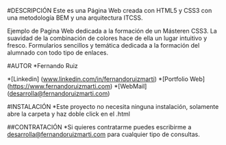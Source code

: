 #DESCRIPCIÓN Este es una Página Web creada con HTML5 y CSS3 con una metodología BEM y una arquitectura ITCSS.

Ejemplo de Pagina Web dedicada a la formación de un Másteren CSS3. La suavidad de la combinación de colores
hace de ella un lugar intuitivo y fresco. Formularios sencillos y temática dedicada a la formación del alumnado con todo tipo de enlaces.

#AUTOR *Fernando Ruiz

*[Linkedin] (www.linkedin.com/in/fernandoruizmarti) *[Portfolio Web] (https://www.fernandoruizmarti.com) *[WebMail] (desarrolla@fernandoruizmarti.com)

#INSTALACIÓN *Este proyecto no necesita ninguna instalación, solamente abre la carpeta y haz doble click en el .html

##CONTRATACIÓN *Si quieres contratarme puedes escribirme a desarrolla@fernandoruizmarti.com para cualquier tipo de consultas.
